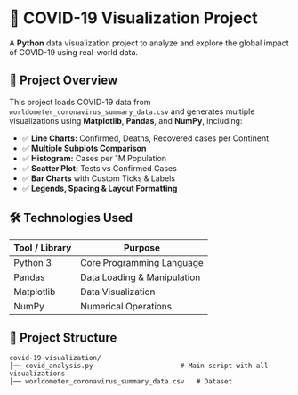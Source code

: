 # 🦠 COVID-19 Visualization Project

A **Python** data visualization project to analyze and explore the global impact of COVID-19 using real-world data.

## 📌 Project Overview

This project loads COVID-19 data from `worldometer_coronavirus_summary_data.csv` and generates multiple visualizations using **Matplotlib**, **Pandas**, and **NumPy**, including:

- ✅ **Line Charts:** Confirmed, Deaths, Recovered cases per Continent  
- ✅ **Multiple Subplots Comparison**  
- ✅ **Histogram:** Cases per 1M Population  
- ✅ **Scatter Plot:** Tests vs Confirmed Cases  
- ✅ **Bar Charts** with Custom Ticks & Labels  
- ✅ **Legends, Spacing & Layout Formatting**  

## 🛠️ Technologies Used

| Tool / Library | Purpose |
|----------------|---------|
| Python 3       | Core Programming Language |
| Pandas         | Data Loading & Manipulation |
| Matplotlib     | Data Visualization |
| NumPy          | Numerical Operations |

## 📂 Project Structure

```text
covid-19-visualization/
│── covid_analysis.py                      # Main script with all visualizations
│── worldometer_coronavirus_summary_data.csv   # Dataset




